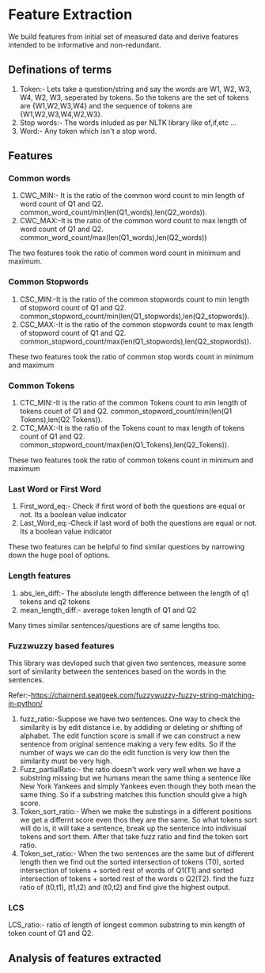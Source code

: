 # Feature Extraction


We build features from initial set of measured data and derive features intended to be informative and non-redundant.

## Definations of terms


1. Token:- Lets take a question/string and say the words are W1, W2, W3, W4, W2, W3, seperated by tokens. So the tokens are the set of tokens are  {W1,W2,W3,W4} and the sequence of tokens are {W1,W2,W3,W4,W2,W3}.
2. Stop words:- The words inluded as per NLTK library like of,if,etc ...
3. Word:- Any token which isn't a stop word.

## Features

### Common words


1. CWC_MIN:- It is the ratio of the common word count to min length of word count of Q1 and Q2. common_word_count/min(len(Q1_words),len(Q2_words)).
2. CWC_MAX:-It is the ratio of the common word count to max length of word count of Q1 and Q2. common_word_count/max(len(Q1_words),len(Q2_words))

The two features took the ratio of common word count in minimum and maximum.

### Common Stopwords


1. CSC_MIN:-It is the ratio of the common stopwords count to min length of stopword count of Q1 and Q2. common_stopword_count/min(len(Q1_stopwords),len(Q2_stopwords)).
2. CSC_MAX:-It is the ratio of the common stopwords count to max length of stopword count of Q1 and Q2. common_stopword_count/max(len(Q1_stopwords),len(Q2_stopwords)).

These two features took the ratio of common stop words count in minimum and maximum

### Common Tokens


1. CTC_MIN:-It is the ratio of the common Tokens count to min length of tokens count of Q1 and Q2. common_stopword_count/min(len(Q1 Tokens),len(Q2 Tokens)).
2. CTC_MAX:-It is the ratio of the Tokens  count to max length of tokens count of Q1 and Q2. common_stopword_count/max(len(Q1_Tokens),len(Q2_Tokens)).

These two features took the ratio of common tokens count in minimum and maximum


### Last Word or First Word


1. First_word_eq:- Check if first word of both the questions are equal or not. Its a boolean value indicator
2. Last_Word_eq:-Check if last word of both the questions are equal or not. Its a boolean value indicator

These two features can be helpful to find similar questions by narrowing down the huge pool of options.

### Length features


1. abs_len_diff:- The absolute length difference between the length of q1 tokens and q2 tokens
2. mean_length_diff:- average token length of Q1 and Q2

Many times similar sentences/questions are of same lengths too.

### Fuzzwuzzy based features


This library was devloped such that given two sentences, measure some sort of similarity between the sentences based on the words in the sentences.

Refer:-https://chairnerd.seatgeek.com/fuzzywuzzy-fuzzy-string-matching-in-python/

1. fuzz_ratio:-Suppose we have two sentences. One way to check the similarity is by edit distance i.e. by addiding or deleting or shifting of alphabet. The edit function score is small if we can construct a new sentence from original sentence making a very few edits. So if the number of ways we can do the edit function is very low then the similarity must be very high.
2. Fuzz_partialRatio:- the ratio doesn't work very well when we have a substring missing but we humans mean the same thing a sentence like New York Yankees and simply Yankees even though they both mean the same thing. So if a substring matches this function should give a high score.
3. Token_sort_ratio:- When we make the substings in a different positions we get a differnt score even thos they are the same. So what tokens sort will do is, it will take a sentence, break up the sentence into indivisual tokens and sort them. After that take fuzz ratio and find the token sort ratio.
4. Token_set_ratio:- When the two sentences are the same but of different length then we find out the sorted intersection of tokens (T0),  sorted intersection of tokens + sorted rest of words of Q1(T1) and sorted intersection of tokens + sorted rest of the words o Q2(T2). find the fuzz ratio of (t0,t1), (t1,t2) and (t0,t2) and find give the highest output.

### LCS

LCS_ratio:- ratio of length of longest common substring to min kength of token count of Q1 and Q2.


## Analysis of features extracted
